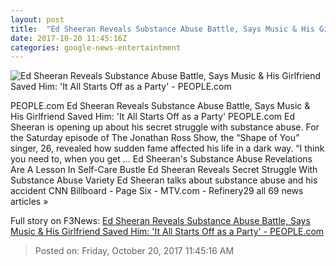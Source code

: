```yaml
---
layout: post
title:  "Ed Sheeran Reveals Substance Abuse Battle, Says Music & His Girlfriend Saved Him: 'It All Starts Off as a Party' - PEOPLE.com"
date: 2017-10-20 11:45:16Z
categories: google-news-entertaintment
---
```


![Ed Sheeran Reveals Substance Abuse Battle, Says Music & His Girlfriend Saved Him: 'It All Starts Off as a Party' - PEOPLE.com](http://peopledotcom.files.wordpress.com/2017/04/022417-ed-sheeran-lead_1.jpg?crop=0px%2C142px%2C1710px%2C898px&resize=1200%2C630)

PEOPLE.com Ed Sheeran Reveals Substance Abuse Battle, Says Music & His Girlfriend Saved Him: 'It All Starts Off as a Party' PEOPLE.com Ed Sheeran is opening up about his secret struggle with substance abuse. For the Saturday episode of The Jonathan Ross Show, the “Shape of You” singer, 26, revealed how sudden fame affected his life in a dark way. “I think you need to, when you get ... Ed Sheeran's Substance Abuse Revelations Are A Lesson In Self-Care Bustle Ed Sheeran Reveals Secret Struggle With Substance Abuse Variety Ed Sheeran talks about substance abuse and his accident CNN Billboard - Page Six - MTV.com - Refinery29 all 69 news articles »


Full story on F3News: [Ed Sheeran Reveals Substance Abuse Battle, Says Music & His Girlfriend Saved Him: 'It All Starts Off as a Party' - PEOPLE.com](http://www.f3nws.com/n/fSWDPH)

> Posted on: Friday, October 20, 2017 11:45:16 AM
